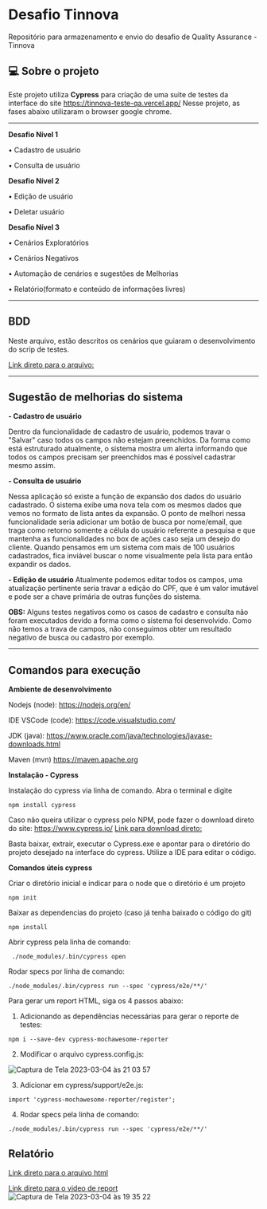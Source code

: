 
# Desafio Tinnova
Repositório para armazenamento e envio do desafio de Quality Assurance - Tinnova 


## 💻 Sobre o projeto
Este projeto utiliza **Cypress** para criação de uma suite de testes  da interface do site  https://tinnova-teste-qa.vercel.app/
Nesse projeto, as fases abaixo utilizaram o browser google chrome.

---

**Desafio Nível 1**

  • Cadastro de usuário

  • Consulta de usuário

**Desafio Nível 2**

  • Edição de usuário 

  • Deletar usuário

**Desafio Nível 3**

  • Cenários Exploratórios

  • Cenários Negativos

  • Automação de cenários e sugestões de Melhorias

  • Relatório(formato e conteúdo de informações livres)
  
---

## BDD 
Neste arquivo, estão descritos os cenários que guiaram o desenvolvimento do scrip de testes.

[Link direto para o arquivo: ](https://github.com/anaclarasantr/testeQA/blob/master/BDD%20-%20TINNOVA.pdf)

---
## Sugestão de melhorias do sistema

**- Cadastro de usuário**

Dentro da funcionalidade de cadastro de usuário, podemos travar o "Salvar" caso todos os campos não estejam preenchidos. Da forma como está estruturado atualmente, o sistema mostra um alerta informando que todos os campos precisam ser preenchidos mas é possível cadastrar mesmo assim. 

**- Consulta de usuário**

Nessa aplicação só existe a função de expansão dos dados do usuário cadastrado. O sistema exibe uma nova tela com os mesmos dados que vemos no formato de lista antes da expansão. O ponto de melhori nessa funcionalidade seria adicionar um botão de busca por nome/email, que traga como retorno somente a célula do usuário referente a pesquisa e que mantenha as funcionalidades no box de ações caso seja um desejo do cliente. Quando pensamos em um sistema com mais de 100 usuários cadastrados, fica inviável buscar o nome visualmente pela lista para então expandir os dados.

**- Edição de usuário**
Atualmente podemos editar todos os campos, uma atualização pertinente seria travar a edição do CPF, que é um valor imutável e pode ser a chave primária de outras funções do sistema.

**OBS:** Alguns testes negativos como os casos de cadastro e consulta não foram executados devido a forma como o sistema foi desenvolvido. Como não temos a trava de campos, não conseguimos obter um resultado negativo de busca ou cadastro por exemplo.

---
## Comandos para execução 

**Ambiente de desenvolvimento**

Nodejs (node): https://nodejs.org/en/

IDE VSCode (code): https://code.visualstudio.com/ 

JDK (java): https://www.oracle.com/java/technologies/javase-downloads.html

Maven (mvn) https://maven.apache.org

**Instalação - Cypress**

Instalação do cypress via linha de comando. Abra o terminal e digite
```
npm install cypress
```


Caso não queira utilizar o cypress pelo NPM, pode fazer o download direto do site: https://www.cypress.io/
[Link para download direto:](https://download.cypress.io/desktop)

Basta baixar, extrair, executar o Cypress.exe e apontar para o diretório do projeto desejado na interface do cypress. Utilize a IDE para editar o código.

**Comandos úteis cypress**

Criar o diretório inicial e indicar para o node que o diretório é um projeto
```
npm init
```

Baixar as dependencias do projeto (caso já tenha baixado o código do git)
 
 ```
npm install
```

Abrir cypress pela linha de comando:
 ```
  ./node_modules/.bin/cypress open
```

Rodar specs por linha de comando:
  ```
 ./node_modules/.bin/cypress run --spec 'cypress/e2e/**/'
```

Para gerar um report HTML, siga os 4 passos abaixo:

1. Adicionando as dependências necessárias para gerar o reporte de testes:
```
npm i --save-dev cypress-mochawesome-reporter
```
	
2. Modificar o arquivo cypress.config.js:

![Captura de Tela 2023-03-04 às 21 03 57](https://user-images.githubusercontent.com/89486335/222934484-8f2de63a-b813-4f5b-8a46-f4a48574f169.png)


3. Adicionar em cypress/support/e2e.js:

```
import 'cypress-mochawesome-reporter/register';
```

4. Rodar specs pela linha de comando:
```
./node_modules/.bin/cypress run --spec 'cypress/e2e/**/'
```


## Relatório

[Link direto para o arquivo html](https://github.com/anaclarasantr/testeQA/tree/master/cypress/reports/html)

[Link direto para o video de report](https://github.com/anaclarasantr/testeQA/tree/master/cypress/videos)
![Captura de Tela 2023-03-04 às 19 35 22](https://user-images.githubusercontent.com/89486335/222931586-0cb48315-ccf9-4d99-852d-76bb31fe377d.png)
